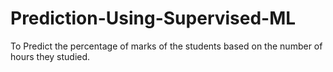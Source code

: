 # Prediction-Using-Supervised-ML
To Predict the percentage of marks of the students based on the number of hours they studied.
